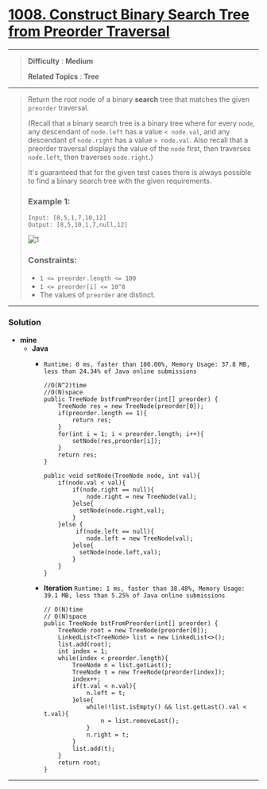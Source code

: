 # [1008. Construct Binary Search Tree from Preorder Traversal](https://leetcode.com/problems/construct-binary-search-tree-from-preorder-traversal/)

---

> **Difficulty** : **Medium**
>
> **Related Topics** : **Tree**

---

> Return the root node of a binary **search** tree that matches the given `preorder` traversal.
>
> (Recall that a binary search tree is a binary tree where for every `node`, any descendant of `node.left` has a value `< node.val`, and any descendant of `node.right` has a value `> node.val`.  Also recall that a preorder traversal displays the value of the `node` first, then traverses `node.left`, then traverses `node.right`.)
>
> It's guaranteed that for the given test cases there is always possible to find a binary search tree with the given requirements.
>
> ### Example 1:
> ```
> Input: [8,5,1,7,10,12]
> Output: [8,5,10,1,7,null,12]
> ```
> ![1](https://assets.leetcode.com/uploads/2019/03/06/1266.png)
>
>
> ### Constraints:
> * `1 <= preorder.length <= 100`
> * `1 <= preorder[i] <= 10^8`
> * The values of `preorder` are distinct.


---

### Solution
* **mine**
  * **Java**
    * `Runtime: 0 ms, faster than 100.00%, Memory Usage: 37.8 MB, less than 24.34% of Java online submissions`
      ```
      //O(N^2)time
      //O(N)space
      public TreeNode bstFromPreorder(int[] preorder) {
          TreeNode res = new TreeNode(preorder[0]);
          if(preorder.length == 1){
              return res;
          }
          for(int i = 1; i < preorder.length; i++){
              setNode(res,preorder[i]);
          }
          return res;
      }

      public void setNode(TreeNode node, int val){
          if(node.val < val){
              if(node.right == null){
                  node.right = new TreeNode(val);
              }else{
                setNode(node.right,val);
              }
          }else {
               if(node.left == null){
                  node.left = new TreeNode(val);
              }else{
                setNode(node.left,val);
              }
          }
      }
      ```

    * **Iteration** `Runtime: 1 ms, faster than 38.48%, Memory Usage: 39.1 MB, less than 5.25% of Java online submissions`
      ```
      // O(N)time
      // O(N)space
      public TreeNode bstFromPreorder(int[] preorder) {
          TreeNode root = new TreeNode(preorder[0]);
          LinkedList<TreeNode> list = new LinkedList<>();
          list.add(root);
          int index = 1;
          while(index < preorder.length){
              TreeNode n = list.getLast();
              TreeNode t = new TreeNode(preorder[index]);
              index++;
              if(t.val < n.val){
                  n.left = t;
              }else{
                  while(!list.isEmpty() && list.getLast().val < t.val){
                      n = list.removeLast();
                  }
                  n.right = t;
              }
              list.add(t);
          }
          return root;
      }
      ```

---

